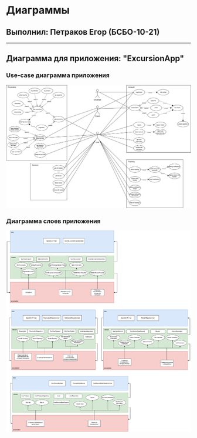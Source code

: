 # Диаграммы

## Выполнил: Петраков Егор (БСБО-10-21)
---

## Диаграмма для приложения: "ExcursionApp"

### Use-case диаграмма приложения

![Use-Case Diagram](./diagrams_excursion_app/use-case-diagram.drawio.png)

### Диаграмма слоев приложения

![Application Layers Diagram](./diagrams_excursion_app/application-layer-diagram.drawio.png)
